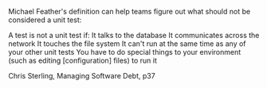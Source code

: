 Michael Feather's definition can help teams figure out what should not be considered a unit test:

A test is not a unit test if:
  It talks to the database
  It communicates across the network
  It touches the file system
  It can't run at the same time as any of your other unit tests
  You have to do special things to your environment (such as editing [configuration] files) to run it

Chris Sterling, Managing Software Debt, p37
